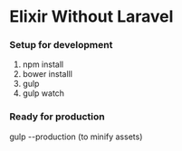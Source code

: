 # Elixir Without Laravel


### Setup for development

1. npm install
2. bower installl
3. gulp
4. gulp watch


### Ready for production

gulp --production (to minify assets)

